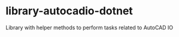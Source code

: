 library-autocadio-dotnet
========================

Library with helper methods to perform tasks related to AutoCAD IO 
